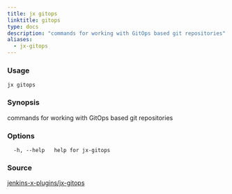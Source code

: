 ```yaml
---
title: jx gitops
linktitle: gitops
type: docs
description: "commands for working with GitOps based git repositories"
aliases:
  - jx-gitops
---
```


### Usage

```
jx gitops
```

### Synopsis

commands for working with GitOps based git repositories

### Options

```
  -h, --help   help for jx-gitops
```

### Source

[jenkins-x-plugins/jx-gitops](https://github.com/jenkins-x-plugins/jx-gitops)
